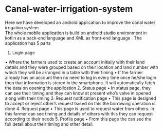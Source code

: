 # Canal-water-irrigation-system
Here we have developed an android application to improve the canal water irrigation system  
The whole mobile application is build on android studio environment in kotlin as a back-end language and XML as front-end language . The application has 5 parts
1. Login page

• Where the farmers used to create an account initially with their land details and they were grouped based on their location and land number with which they will be arranged in a table with their timing
• If the farmer already has an account then no need to log in every time once he/she login then that information is stored in the smartphone. It will automatically fetch the data on opening the application
2. Status page
• In status page, they can see their timing and they can know at present who’s valve in opened along with their timing
3. Request notification page
• This page is designed to accept or reject other’s request based on this the borrowing operation is done
4. Request page
• This page is used to request water from others. In this farmer can see timing and details of others with this they can request according to their needs
5. Profile page
• From this page the can see the full detail about their timing and other detail.
